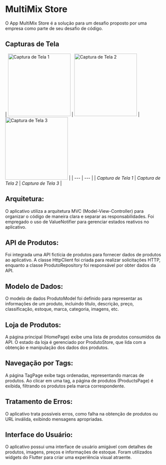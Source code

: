 # MultiMix Store

O App MultiMix Store é a solução para um desafio proposto por uma empresa como parte de seu desafio de código.

## Capturas de Tela

| <img src="![Screenshot_20240104_125939](https://github.com/douglasmouralds/store-flutter/assets/142683965/452c956f-c2da-4684-8b5d-4eb297c63970)
" alt="Captura de Tela 1" width="200"> | <img src="![Screenshot_20240104_130033](https://github.com/douglasmouralds/store-flutter/assets/142683965/f2d3c61b-ad8c-470b-815a-35fc6e2f641a)
" alt="Captura de Tela 2" width="200"> | <img src="![Screenshot_20240104_130052](https://github.com/douglasmouralds/store-flutter/assets/142683965/12c2747f-aa18-4735-92dc-93327e99b8d7)
" alt="Captura de Tela 3" width="200"> |
| --- | --- |
| *Captura de Tela 1* | *Captura de Tela 2* | *Captura de Tela 3* |

## Arquitetura:

O aplicativo utiliza a arquitetura MVC (Model-View-Controller) para organizar o código de maneira clara e separar as responsabilidades.
Foi empregado o uso de ValueNotifier para gerenciar estados reativos no aplicativo.

## API de Produtos:

Foi integrada uma API fictícia de produtos para fornecer dados de produtos ao aplicativo.
A classe HttpClient foi criada para realizar solicitações HTTP, enquanto a classe ProdutoRepository foi responsável por obter dados da API.

## Modelo de Dados:

O modelo de dados ProdutoModel foi definido para representar as informações de um produto, incluindo título, descrição, preço, classificação, estoque, marca, categoria, imagens, etc.

## Loja de Produtos:

A página principal (HomePage) exibe uma lista de produtos consumidos da API.
O estado da loja é gerenciado por ProdutoStore, que lida com a obtenção e manipulação dos dados dos produtos.

## Navegação por Tags:

A página TagPage exibe tags ordenadas, representando marcas de produtos.
Ao clicar em uma tag, a página de produtos (ProductsPage) é exibida, filtrando os produtos pela marca correspondente.

## Tratamento de Erros:

O aplicativo trata possíveis erros, como falha na obtenção de produtos ou URL inválida, exibindo mensagens apropriadas.

## Interface do Usuário:

O aplicativo possui uma interface de usuário amigável com detalhes de produtos, imagens, preços e informações de estoque.
Foram utilizados widgets do Flutter para criar uma experiência visual atraente.
